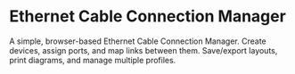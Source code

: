 # Ethernet Cable Connection Manager
A simple, browser-based Ethernet Cable Connection Manager. Create devices, assign ports, and map links between them. Save/export layouts, print diagrams, and manage multiple profiles.
